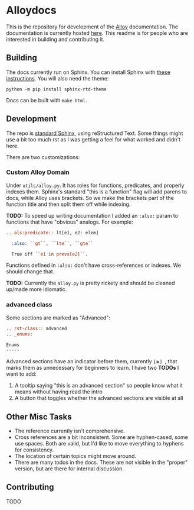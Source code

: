 # Alloydocs

This is the repository for development of the [Alloy](http://www.alloytools.org/) documentation. The documentation is currently hosted [here](https://alloy.readthedocs.io/en/latest/language/index.html). This readme is for people who are interested in building and contributing it.

## Building


The docs currently run on Sphinx. You can install Sphinx with [these instructions](https://www.sphinx-doc.org/en/master/usage/installation.html). You will also need the theme:

```
python -m pip install sphinx-rtd-theme
```

Docs can be built with ``make html``.

## Development

The repo is [standard Sphinx](https://www.sphinx-doc.org/en/master/intro.html), using reStructured Text. Some things might use a bit too much rst as I was getting a feel for what worked and didn't here.

There are two customizations:

### Custom Alloy Domain

Under `utils/alloy.py`. It has roles for functions, predicates, and properly indexes them. Sphinx's standard "this is a function" flag will add parens to docs, while Alloy uses brackets. So we make the brackets part of the function title and then split them off while indexing.

**TODO:** To speed up writing documentation I added an `:also:` param to functions that have "obvious" analogs. For example:

```rst
.. als:predicate:: lt[e1, e2: elem]

  :also: ``gt``, ``lte``, ``gte``

  True iff ``e1 in prevs[e2]``.
```

Functions defined in `:also:` don't have cross-references or indexes. We should change that.

**TODO:** Currently the `alloy.py` is pretty rickety and should be cleaned up/made more idiomatic.

### advanced class

Some sections are marked as "Advanced":

```rst
.. rst-class:: advanced
.. _enums:

Enums
-----
```

Advanced sections have an indicator before them, currently `[⋇] `, that marks them as unnecessary for beginners to learn. I have two **TODOs** I want to add:

1. A tooltip saying "this is an advanced section" so people know what it means without having read the intro
1. A button that toggles whether the advanced sections are visible at all


## Other Misc Tasks

* The reference currently isn't comprehensive.
* Cross references are a bit inconsistent. Some are hyphen-cased, some use spaces. Both are valid, but I'd like to move everything to hyphens for consistency.
* The location of certain topics might move around.
* There are many todos in the docs. These are not visible in the "proper" version, but are there for internal discussion.

## Contributing

TODO

